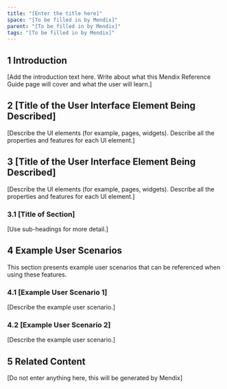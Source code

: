 ```yaml
---
title: "[Enter the title here]"
space: "[To be filled in by Mendix]"
parent: "[To be filled in by Mendix]"
tags: "[To be filled in by Mendix]"
---
```


## 1 Introduction

[Add the introduction text here. Write about what this Mendix Reference Guide page will cover and what the user will learn.]

## 2 [Title of the User Interface Element Being Described]

[Describe the UI elements (for example, pages, widgets). Describe all the properties and features for each UI element.]

## 3 [Title of the User Interface Element Being Described]

[Describe the UI elements (for example, pages, widgets). Describe all the properties and features for each UI element.]

### 3.1 [Title of Section]

[Use sub-headings for more detail.]

## 4 Example User Scenarios

This section presents example user scenarios that can be referenced when using these features.

### 4.1 [Example User Scenario 1]

[Describe the example user scenario.]

### 4.2 [Example User Scenario 2]

[Describe the example user scenario.]

## 5 Related Content

[Do not enter anything here, this will be generated by Mendix]
